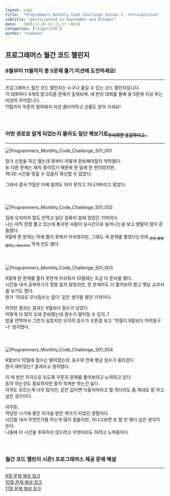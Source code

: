 ```yaml
---
layout: page
title:  "Programmers Monthly Code Challenge Season 1, retrospective"
subtitle: "participated in September and October"
date:   2020-11-05 01:21:17 +0530
categories: ["algorithm"]
author: "nimkoes"
---
```




  
## **프로그래머스 월간 코드 챌린지**
### 9월부터 11월까지 총 5문제 풀기 미션에 도전하세요!
---
  
프로그래머스 월간 코드 챌린지는 누구나 즐길 수 있는 코드 챌린지입니다.  
각 대회마다 4개의 알고리즘 문제가 출제되며, 세 번의 대회를 통해 총 5문제 이상 푸는 미션이 주어집니다.  
11월까지 꾸준히 참여해서 미션 클리어하고 선물도 받아 가세요!  
　  
　  
  
  
### **어떤 경로로 알게 되었는지 몰라도 일단 해보기로**<sub>~~무식하면 용감하다고..~~</sub>
---
  
![Programmers_Monthly_Code_Challenge_S01_001](https://github.com/nimkoes/nimkoes.github.io/blob/master/assets/img/milestone/algorithm/Programmers_Monthly_Code_Challenge_S01_001.png?raw=true "Programmers_Monthly_Code_Challenge_S01_001")  
  
  참가 신청을 하긴 했는데 뭐부터 어떻게 준비해야할지 막막했다.  
  또 다른 문제는 재직 중이었기 때문에 한 달에 한 번이었지만,  
  19:30 시간을 맞출 수 있을지 확신할 수 없었다.  
  
  그래서 결국 11월은 아예 참여도 하지 못하고 지나가버리고 말았다.  
　  
　  
  
![Programmers_Monthly_Code_Challenge_S01_002](https://github.com/nimkoes/nimkoes.github.io/blob/master/assets/img/milestone/algorithm/Programmers_Monthly_Code_Challenge_S01_002.jpg?raw=true "Programmers_Monthly_Code_Challenge_S01_002")  
  
  집에 오자마자 밥도 안먹고 일단 컴퓨터 앞에 앉았던 기억이다.  
  나는 아직 한참 풀고 있는데 통과한 사람이 실시간으로 늘어나는걸 보고 멘탈이 많이 흔들렸다.  
  9월에 한 문제는 아예 풀지 못해서 아쉬웠지만, 그래도 세 문제를 풀었다는것에 <sub>~~완전 똥멍청이는 아니구나~~</sub> 작게 안도 했다.  
　  
　  
  
![Programmers_Monthly_Code_Challenge_S01_003](https://github.com/nimkoes/nimkoes.github.io/blob/master/assets/img/milestone/algorithm/Programmers_Monthly_Code_Challenge_S01_003.jpg?raw=true "Programmers_Monthly_Code_Challenge_S01_003")  
  
  9월에 한 문제를 풀지 못한게 아쉬워서 10월에는 조금 더 준비를 했다.  
  시간을 내서 공부하기가 정말 쉽지 않았지만, 한 문제라도 더 풀어보려 했고 옛날 교과서를 보기도 했다.  
  뭔가 '이대로 무너질수는 없다' 같은 생각을 했던 기억이다.  
  
  하지만 결과는 결과는 9월보다 점수가 낮았다.  
  어떻게 더 많이 오래 준비했는데 점수가 떨어질 수 있지..?  
  밥을 안먹어서 그런가 싶었지만 오히려 등수가 오른걸 보고 '10월이 9월보다 어려웠구나' 생각했다.  
　  
　  
  
![Programmers_Monthly_Code_Challenge_S01_004](https://github.com/nimkoes/nimkoes.github.io/blob/master/assets/img/milestone/algorithm/Programmers_Monthly_Code_Challenge_S01_004.jpg?raw=true "Programmers_Monthly_Code_Challenge_S01_004")  
  
  9월보다 10월에 점수는 떨어졌는데, 등수와 전체 평균 점수가 올라갔다  
  뭔가 재미있는? 결과라고 생각했다.  
  
  
  이 때 받은 자극으로 되도록 꾸준히 문제를 풀어보려고 노력하고 있다.  
  동작 하는것도 중요하지만 동작 하게만 하는건 싫다.  
  아직도 모르는게 너무 많지만, 같은 값이면 다홍치마라고 뭘 하더라도 좀 제대로 잘 하고 싶은 생각이다.  
  
  아무튼,  
  적당한 시기에 좋은 자극을 받은 계가기 되었던 경험이다.  
  시간을 내서 무엇인가를 하는게 많이 힘들지만, 지나고보면 또 할 만 했다 싶은 생각이 든다.  
  나중에 이 시간을 후회하지 않으려고 무엇이라도 하려고 노력중이다.
　  
　  
　  
  
### **월간 코드 챌린지 시즌1 프로그래머스 제공 문제 해설**
---
  [9월 문제 해설 링크][link_09_solution]  
  [10월 문제 해설 링크][link_10_solution]  
  [11월 문제 해설 링크][link_11_solution]  
  
[link_09_solution]:https://prgms.tistory.com/29
[link_10_solution]:https://prgms.tistory.com/32
[link_11_solution]:https://prgms.tistory.com/33